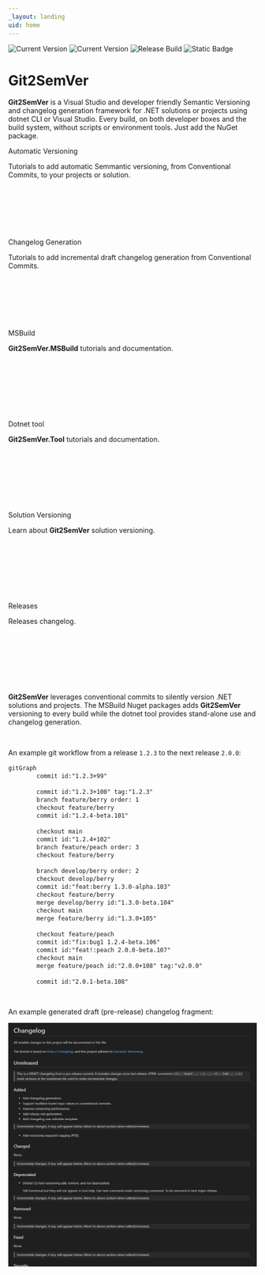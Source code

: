 ```yaml
---
_layout: landing
uid: home
---
```


<style>

.featureTitle {
  font-size:1.2em;
  font-weight:bold;
}

.iconcolumn {
  width:10%;
  text-align:center;
}

.featureBody {
  font-size:1.0em;
}

.featureBodyLeftAlign {
  font-size:1.0em;
  text-align:left;
}

table, tr {
  border:none !important;
}

td {
  border:none !important;
  width:300px;
}

a 
{
  text-decoration: none; 
}
</style>

[![Current Version](https://img.shields.io/nuget/v/NoeticTools.Git2SemVer.MSBuild?label=Git2SemVer.Msbuild)](https://www.nuget.org/packages/NoeticTools.Git2SemVer.MSBuild)
[![Current Version](https://img.shields.io/nuget/v/NoeticTools.Git2SemVer.Tool?label=Git2SemVer.Tool)](https://www.nuget.org/packages/NoeticTools.Git2SemVer.Tool)
[![Release Build](https://github.com/NoeticTools/Git2SemVer/actions/workflows/dotnet.yml/badge.svg)](https://github.com/NoeticTools/Git2SemVer/actions/workflows/dotnet.yml)
<a href="https://github.com/NoeticTools/Git2SemVer">
  ![Static Badge](https://img.shields.io/badge/GitHub%20project-944248?logo=github)
</a>


# Git2SemVer

**Git2SemVer** is a Visual Studio and developer friendly <a href="https://semver.org">Semantic Versioning</a> and changelog generation framework for .NET solutions or projects using dotnet CLI or Visual Studio.
Every build, on both developer boxes and the build system, without scripts or environment tools. Just add the NuGet package.


<div class="container-fluid mb-4">
    <div class="row row-cols-xs-2 row-cols-sm-2 row-cols-md-3 g-4">
        <div class="col">
            <div class="card" style="min-height: 170px; min-width: 225px">
                <div class="card-body" >
                    <p class="fw-semibold"><a href="Versioning/VersioningIntro.html">Automatic Versioning</a></p>
                    <p>Tutorials to add automatic Semmantic versioning, from <a href="https://www.conventionalcommits.org/en/v1.0.0/">Conventional Commits</a>, to your projects or solution.</p>
                </div>
            </div>
        </div>
        <div class="col">
            <div class="card" style="min-height: 170px; min-width: 225px" >
                <div class="card-body">
                    <p class="fw-semibold"><a href="ChangelogGenerationIntro.html">Changelog Generation</a></p>
                    <p>Tutorials to add incremental draft changelog generation from <a href="https://www.conventionalcommits.org/en/v1.0.0/">Conventional Commits</a>.</p>
                </div>
            </div>
        </div>
        <div class="col">
            <div class="card" style="min-height: 170px; min-width: 225px">
                <div class="card-body">
                    <p class="fw-semibold"><a href="MSBuildIntro.html">MSBuild</a></p>
                    <p><b>Git2SemVer.MSBuild</b> tutorials and documentation.</p>
                </div>
            </div>
        </div>
        <div class="col">
            <div class="card" style="min-height: 170px; min-width: 225px">
                <div class="card-body">
                    <p class="fw-semibold"><a href="DotnetToolIntro.html">Dotnet tool</a></p>
                    <p><b>Git2SemVer.Tool</b> tutorials and documentation.</p>
                </div>
            </div>
        </div>
        <div class="col">
            <div class="card" style="min-height: 170px; min-width: 225px">
                <div class="card-body">
                    <p class="fw-semibold"><a href="Learn/solution-versioning.html">Solution Versioning</a></p>
                    <p>Learn about <b>Git2SemVer</b> solution versioning.</p>
                </div>
            </div>
        </div>
        <div class="col">
            <div class="card" style="min-height: 170px; min-width: 225px">
                <div class="card-body">
                    <p class="fw-semibold"><a href="https://github.com/noetictools/git2semver/tree/main/src/CHANGELOG.md">Releases</a></p>
                    <p>Releases changelog.</p>
                </div>
            </div>
        </div>
    </div>
</div>

**Git2SemVer** leverages [conventional commits](https://www.conventionalcommits.org/en/v1.0.0/) to silently version .NET solutions and projects.
The MSBuild Nuget packages adds **Git2SemVer** versioning to every build while the dotnet tool provides stand-alone use and changelog generation.

<br/>

An example git workflow from a release `1.2.3` to the next release `2.0.0`:

```mermaid
gitGraph
        commit id:"1.2.3+99"
        
        commit id:"1.2.3+100" tag:"1.2.3"
        branch feature/berry order: 1
        checkout feature/berry
        commit id:"1.2.4-beta.101"

        checkout main
        commit id:"1.2.4+102"
        branch feature/peach order: 3
        checkout feature/berry

        branch develop/berry order: 2
        checkout develop/berry
        commit id:"feat:berry 1.3.0-alpha.103"
        checkout feature/berry
        merge develop/berry id:"1.3.0-beta.104"
        checkout main
        merge feature/berry id:"1.3.0+105"

        checkout feature/peach
        commit id:"fix:bug1 1.2.4-beta.106"
        commit id:"feat!:peach 2.0.0-beta.107"
        checkout main
        merge feature/peach id:"2.0.0+108" tag:"v2.0.0"

        commit id:"2.0.1-beta.108"
```
<br/>

An example generated draft (pre-release) changelog fragment:

![](Images/draft_changelog_fragment.png)
